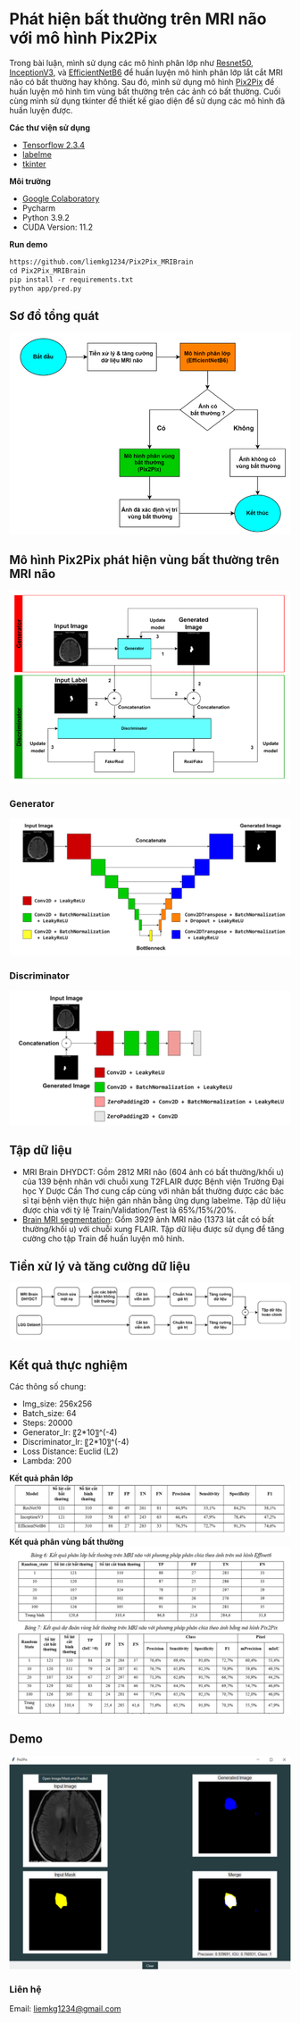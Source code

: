 # Phát hiện bất thường trên MRI não với mô hình Pix2Pix
Trong bài luận, mình sử dụng các mô hình phân lớp như [Resnet50](https://keras.io/api/applications/resnet/#resnet50-function), [InceptionV3](https://keras.io/api/applications/inceptionv3/), và [EfficientNetB6](https://keras.io/api/applications/efficientnet/#efficientnetb6-function) để huấn luyện mô hình phân lớp lắt cắt MRI não có bất thường hay không. Sau đó, mình sử dụng mô hình [Pix2Pix](https://arxiv.org/pdf/1611.07004.pdf) để huấn luyện mô hình tìm vùng bất thường trên các ảnh có bất thường. Cuối cùng mình sử dụng tkinter để thiết kế giao diện để sử dụng các mô hình đã huấn luyện được.

**Các thư viện sử dụng**
- [Tensorflow 2.3.4](https://pypi.org/project/tensorflow/2.3.4/)
- [labelme](https://github.com/wkentaro/labelme)
- [tkinter](https://docs.python.org/3/library/tkinter.html)

**Môi trường**
- [Google Colaboratory](https://research.google.com/colaboratory/)
- Pycharm
- Python 3.9.2
- CUDA Version: 11.2

**Run demo**
```
https://github.com/liemkg1234/Pix2Pix_MRIBrain
cd Pix2Pix_MRIBrain
pip install -r requirements.txt
python app/pred.py
```

## Sơ đồ tổng quát
![samples](https://github.com/liemkg1234/Pix2Pix_MRIBrain/blob/master/images/model.PNG)
## Mô hình Pix2Pix phát hiện vùng bất thường trên MRI não
![samples](https://github.com/liemkg1234/Pix2Pix_MRIBrain/blob/master/images/Pix2Pix.PNG)
### Generator
![samples](https://github.com/liemkg1234/Pix2Pix_MRIBrain/blob/master/images/G.PNG)
### Discriminator
![samples](https://github.com/liemkg1234/Pix2Pix_MRIBrain/blob/master/images/D.PNG)

## Tập dữ liệu
- MRI Brain DHYDCT: Gồm 2812 MRI não (604 ảnh có bất thường/khối u) của 139 bệnh nhân với chuỗi xung T2FLAIR được Bệnh viện Trường Đại học Y Dược Cần Thơ cung cấp cùng với nhãn bất thường được các bác sĩ tại bệnh viện thực hiện gán nhãn bằng ứng dụng labelme. Tập dữ liệu được chia với tỷ lệ Train/Validation/Test là 65%/15%/20%.
- [Brain MRI segmentation](https://www.kaggle.com/datasets/mateuszbuda/lgg-mri-segmentation): Gồm 3929 ảnh MRI não (1373 lát cắt có bất thường/khối u) với chuỗi xung FLAIR. Tập dữ liệu được sử dụng để tăng cường cho tập Train để huấn luyện mô hình.

## Tiền xử lý và tăng cường dữ liệu
![samples](https://github.com/liemkg1234/Pix2Pix_MRIBrain/blob/master/images/preprocessing.PNG)

## Kết quả thực nghiệm
Các thông số chung:
- Img_size: 256x256
- Batch_size: 64
- Steps: 20000
- Generator_lr: 〖2*10〗^(-4)
- Discriminator_lr: 〖2*10〗^(-4)
- Loss Distance: Euclid (L2)
- Lambda: 200

**Kết quả phân lớp**
![samples](https://github.com/liemkg1234/Pix2Pix_MRIBrain/blob/master/images/kq1.PNG)
**Kết quả phân vùng bất thường**
![samples](https://github.com/liemkg1234/Pix2Pix_MRIBrain/blob/master/images/kq2.PNG)
## Demo
![samples](https://github.com/liemkg1234/Pix2Pix_MRIBrain/blob/master/images/Demo.PNG)

### Liên hệ
Email:  liemkg1234@gmail.com
